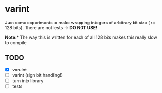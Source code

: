 varint
======

Just some experiments to make wrapping integers of arbitrary bit size (<= 128 bits).
There are not tests -> **DO NOT USE!**

**Note:*** The way this is written for each of all 128 bits makes this really
slow to compile.

TODO
----

* [x] varuint
* [ ] varint (sign bit handling!)
* [ ] turn into library
* [ ] tests
